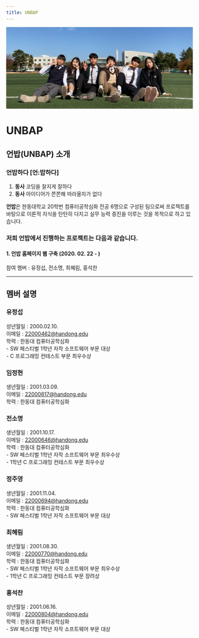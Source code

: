 ```yaml
---
title: UNBAP
---
```


![Group Photo](unbap.jpeg)

# UNBAP

## 언밥(UNBAP) 소개

### **언밥하다** \[언:밥하다\]

1. **동사** 코딩을 찰지게 잘하다
2. **동사** 아이디어가 쫀쫀해 따라올자가 없다

**언밥**은 한동대학교 20학번 컴퓨터공학심화 전공 6명으로 구성된 팀으로써 프로젝트를 바탕으로 이론적 지식을 탄탄히 다지고 실무 능력 증진을 이루는 것을 목적으로 하고 있습니다.

### 저희 언밥에서 진행하는 프로젝트는 다음과 같습니다.

#### 1. 언밥 홈페이지 웹 구축 (2020. 02. 22 - )

참여 멤버 : 유정섭, 전소명, 최혜림, 홍석찬

---

## 멤버 설명

### 유정섭

성년월일 : 2000.02.10.\
이메일 : 22000462@handong.edu\
학력 : 한동대 컴퓨터공학심화\
\- SW 페스티벌 1학년 자작 소프트웨어 부문 대상\
\- C 프로그래밍 컨테스트 부문 최우수상

### 임정현

생년월일 : 2001.03.09.\
이메일 : 22000617@handong.edu\
학력 : 한동대 컴퓨터공학심화

### 전소명

생년월일 : 2001.10.17.\
이메일 : 22000646@handong.edu\
학력 : 한동대 컴퓨터공학심화\
\- SW 페스티벌 1학년 자작 소프트웨어 부문 최우수상\
\- 1학년 C 프로그래밍 컨테스트 부문 최우수상

### 정주영

생년월일 : 2001.11.04.\
이메일 : 22000694@handong.edu\
학력 : 한동대 컴퓨터공학심화\
\- SW 페스티벌 1학년 자작 소프트웨어 부문 대상

### 최혜림

생년월일 : 2001.08.30.\
이메일 : 22000770@handong.edu\
학력 : 한동대 컴퓨터공학심화\
\- SW 페스티벌 1학년 자작 소프트웨어 부문 최우수상\
\- 1학년 C 프로그래밍 컨테스트 부문 장려상

### 홍석찬

성년월일 : 2001.06.16.\
이메일 : 22000804@handong.edu\
학력 : 한동대 컴퓨터공학심화\
\- SW 페스티벌 1학년 자작 소프트웨어 부문 대상
